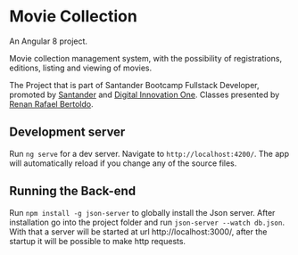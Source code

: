 # Movie Collection
An Angular 8 project.

Movie collection management system, with the possibility of registrations, editions, listing and viewing of movies.

The Project that is part of Santander Bootcamp Fullstack Developer, promoted by [Santander](https://app.becas-santander.com/) and [Digital Innovation One](https://web.digitalinnovation.one/). Classes presented by [Renan Rafael Bertoldo](https://github.com/RenanRB).

## Development server
Run `ng serve` for a dev server. Navigate to `http://localhost:4200/`. The app will automatically reload if you change any of the source files.

## Running the Back-end
Run `npm install -g json-server` to globally install the Json server. After installation go into the project folder and run `json-server --watch db.json`. With that a server will be started at url http://localhost:3000/, after the startup it will be possible to make http requests. 
